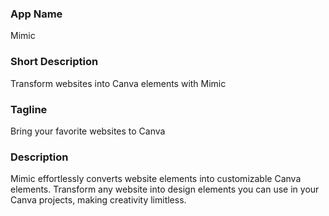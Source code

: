 ### App Name <!-- 18 characters max -->

Mimic

### Short Description <!-- 50 characters max -->

Transform websites into Canva elements with Mimic

### Tagline <!-- 50 characters max -->

Bring your favorite websites to Canva

### Description <!-- 200 characters max -->

Mimic effortlessly converts website elements into customizable Canva elements. Transform any website into design elements you can use in your Canva projects, making creativity limitless.
